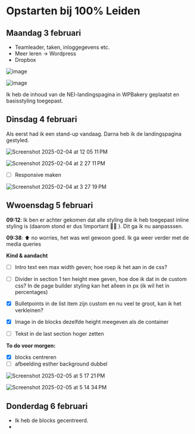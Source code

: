 # Opstarten bij 100% Leiden
## Maandag 3 februari
- Teamleader, taken, inloggegevens etc.
- Meer leren -> Wordpress
- Dropbox

![image](https://github.com/user-attachments/assets/74dc6bab-240d-4900-857b-a4442b8e5092)

![image](https://github.com/user-attachments/assets/3450910a-74b2-491f-8eb4-7af3d60de9ab)

Ik heb de inhoud van de NEI-landingspagina in WPBakery geplaatst en basisstyling toegepast.

## Dinsdag 4 februari

Als eerst had ik een stand-up vandaag. Darna heb  ik de landingspagina gestyled.

![Screenshot 2025-02-04 at 12 05 11 PM](https://github.com/user-attachments/assets/158db5ac-c4d3-4af7-9b11-40ac7fc8194c)

![Screenshot 2025-02-04 at 2 27 11 PM](https://github.com/user-attachments/assets/f088c4ea-9982-476a-9760-8648c6eaefb8)

- [ ] Responsive maken


![Screenshot 2025-02-04 at 3 27 19 PM](https://github.com/user-attachments/assets/86cab61d-b8c7-48ac-b47d-4717d067ef12)


## Wwoensdag 5 februari
**09:12**: Ik ben er achter gekomen dat alle styling die ik heb toegepast inline styling is (daarom stond er dus !important 🤦‍♂️ ). Dit ga ik nu aanpasssen. 

**09:38**: ⬆️ no worries, het was wel gewoon goed. Ik ga weer verder met de media queries

**Kind & aandacht**
- [ ] Intro text een max width geven; hoe roep ik het aan in de css?
- [ ] Divider in section 1 ten height mee geven, hoe doe ik dat in de custom css? In de page builder styling kan het alleen in px (ik wil het in percentages)
- [x] Bulletpoints in de list item zijn custom en nu veel te groot, kan ik het verkleinen?
- [x] Image in de blocks dezelfde height meegeven als de container
- [ ] Tekst in de last section hoger zetten


**To do voor morgen:**

- [x] blocks centreren
- [ ] afbeelding esther background dubbel

![Screenshot 2025-02-05 at 5 17 21 PM](https://github.com/user-attachments/assets/76fe4f71-7b0b-47e1-ab52-5d79cc8fce1b)

![Screenshot 2025-02-05 at 5 14 34 PM](https://github.com/user-attachments/assets/b5764733-9830-4f87-b471-c1d4ce011965)

## Donderdag 6 februari
- Ik heb de blocks gecentreerd.
- 
